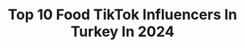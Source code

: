---
title: Top 10 Food TikTok Influencers In Turkey In 2024
description: >-
  Find top food TikTok influencers in Turkey in 2024. Most popular hashtags: #food #yemek #fyp #foodgod.
platform: TikTok
hits: 53
text_top: Identify the most popular TikTok influencers on inBeat.
text_bottom: Our database aggregates 53 TikTok influencers like this in Turkey for you to work with.
profiles:
  - username: "bryan.minaj"
    fullname: >-
      Bryan Esquivel
    bio: >-
      Instagram: ctrl_bryan 16 ✨Fast Food✨in the link below👇
    location: "Turkey"
    followers: 5740
    engagement: 1301
    commentsToLikes: 0.069589
    id: ckb9sxyzqqiv40j23xco4e28x
    verified: false
    hashtags: "#viral, #fyp, #meme, #video"
  - username: "onurgurler"
    fullname: >-
      Onur Gurler
    bio: >-
      coffee • tech • food • fun ✉️ ogurler@icloud.com ⬇️ kullandığım ürünler ⬇️
    location: "Turkey"
    followers: 126500
    engagement: 907
    commentsToLikes: 0.016827
    id: ckbqrizuxcd190j23y5truei4
    verified: false
    hashtags: "#vlog, #kahve, #kahvalt, #pratiktarifler"
  - username: "mr.taster"
    fullname: >-
      mr.taster
    bio: >-
      Foodcritic loving food and travel😍❤️🕺🏾👌
    location: "Turkey"
    followers: 106200
    engagement: 276
    commentsToLikes: 0.010758
    id: cka63t2ov5tz80i78dlb8v54n
    verified: false
    hashtags: "#food, #dubai, #foodlover, #steak"
  - username: "yagmurozkavakk"
    fullname: >-
      yağmur özkavak
    bio: >-
      1 MİLYON+Youtube🎥 1 MİLYON+Tiktok❤️300.000+Instagram💙 #YÖFC AİLESİ👑
    location: "Turkey"
    followers: 1300000
    engagement: 833
    commentsToLikes: 0.034254
    id: ckamuy7jw193j0i78fkxub7sl
    verified: true
    hashtags: "#momma, #yemektarifi, #bal, #foodieee"
  - username: "agababadoner"
    fullname: >-
      Agababadoner
    bio: >-
      📍 Esenşehir Mahallesi Natoyolu caddesi no 229 Ümraniye -İstanbul ☎️02164206262
    location: "Turkey"
    followers: 205100
    engagement: 501
    commentsToLikes: 0.021590
    id: ckblqokb4i3x10j230bvp8y1d
    verified: false
    hashtags: "#fyp, #istanbul, #ho, #kebap"
  - username: "almutamaridalhazin1"
    fullname: >-
      حموده ابو غمازه 👻 💞 🎶..!!''
    bio: >-
      اﭑلثقۿ باﭑللۿ نجاﭑح💋⇣˛⁽💛🍯₎!!''۽
    location: "Turkey"
    followers: 93200
    engagement: 1226
    commentsToLikes: 0.033890
    id: ckbq6267zsewg0j23piu6vf15
    verified: false
    hashtags: "#fortnite, #food, #fyp, #funny"
  - username: "cheffaytekin"
    fullname: >-
      Cheff Aytekin
    bio: >-
      Hedef 15 K 🙏🙏🙏🙏
    location: "Turkey"
    followers: 10800
    engagement: 642
    commentsToLikes: 0.048228
    id: ck9k7bdc2499b0j78y83x88yt
    verified: false
    hashtags: "#nerdesinkesfet, #coventry, #alaturkad, #ya"
  - username: "diyetisyenlemutfakta"
    fullname: >-
      Diyetisyenle Mutfakta
    bio: >-
      Instagram: diyetisyenlemutfakta
    location: "Turkey"
    followers: 94800
    engagement: 1480
    commentsToLikes: 0.004010
    id: ck9k4ykaiulq30j7873xfxqaf
    verified: false
    hashtags: "#tinyfood, #miniature, #cake, #minifood"
  - username: "himmetpolatt"
    fullname: >-
      Himmet polat
    bio: >-
      İstanbul ümraniye imes b kapısı karşısında
    location: "Turkey"
    followers: 390900
    engagement: 424
    commentsToLikes: 0.018025
    id: ckbkqekjgkral0j23ejivowdd
    verified: true
    hashtags: "#patl, #ekmekaras, #kar, #sarma"
  - username: "antepli.geziyor"
    fullname: >-
      antepligeziyor
    bio: >-
      instagramın en iyi baklavacısı artık tiktokta
    location: "Turkey"
    followers: 9184
    engagement: 1253
    commentsToLikes: 0.002222
    id: ck8kn2b6mba0x0j78gxhqxnm9
    verified: false
    hashtags: "#foodgod, #turkey, #doga, #turkeycomedy"
---